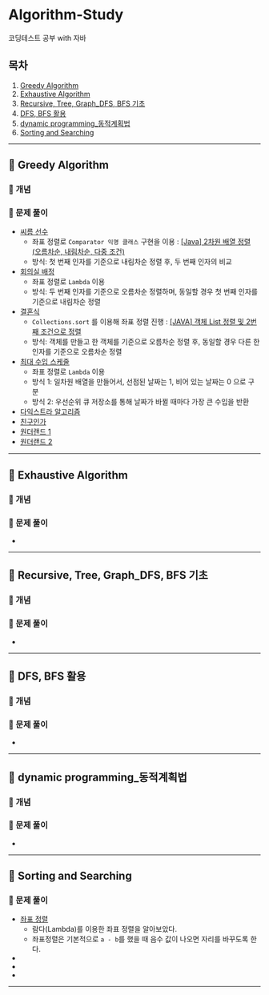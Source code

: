 # Algorithm-Study
코딩테스트 공부 with 자바

## 목차

1. [Greedy Algorithm](#-greedy-algorithm)
2. [Exhaustive Algorithm](#-exhaustive-algorithm)
3. [Recursive, Tree, Graph_DFS, BFS 기초](#-recursive,-tree,-graph_dfs,-bfs-기초)
4. [DFS, BFS 활용](#-dfs,-bfs-활용)
5. [dynamic programming_동적계획법](#-dynamic-programming_동적계획법)
6. [Sorting and Searching](#-sorting-and-searching)
---

## 📍 Greedy Algorithm

### 🧷 개념

### 🧷 문제 풀이
- [씨름 선수](https://github.com/OhHaneol/algorithm/tree/main/greedy/%EC%94%A8%EB%A6%84%EC%84%A0%EC%88%98)
  - 좌표 정렬로 `Comparator 익명 클래스` 구현을 이용 : [[Java] 2차원 배열 정렬 (오름차순, 내림차순, 다중 조건)](https://ifuwanna.tistory.com/328)
  - 방식: 첫 번째 인자를 기준으로 내림차순 정렬 후, 두 번째 인자의 비교
- [회의실 배정](https://github.com/OhHaneol/algorithm/tree/main/greedy/%ED%9A%8C%EC%9D%98%EC%8B%A4%20%EB%B0%B0%EC%A0%95)
  - 좌표 정렬로 `Lambda` 이용
  - 방식: 두 번째 인자를 기준으로 오름차순 정렬하며, 동일할 경우 첫 번째 인자를 기준으로 내림차순 정렬
- [결혼식](https://github.com/OhHaneol/algorithm/tree/main/greedy/%EA%B2%B0%ED%98%BC%EC%8B%9D)
  - `Collections.sort` 를 이용해 좌표 정렬 진행 : [[JAVA] 객체 List 정렬 및 2번째 조건으로 정렬](https://kim-oriental.tistory.com/45)
  - 방식: 객체를 만들고 한 객체를 기준으로 오름차순 정렬 후, 동일할 경우 다른 한 인자를 기준으로 오름차순 정렬
- [최대 수입 스케줄](https://github.com/OhHaneol/Algorithm-Study/tree/main/greedy/%EC%B5%9C%EB%8C%80%EC%88%98%EC%9E%85%EC%8A%A4%EC%BC%80%EC%A4%84)
  - 좌표 정렬로 `Lambda` 이용
  - 방식 1: 일차원 배열을 만들어서, 선점된 날짜는 1, 비어 있는 날짜는 0 으로 구분
  - 방식 2: 우선순위 큐 저장소를 통해 날짜가 바뀔 때마다 가장 큰 수입을 반환
- [다익스트라 알고리즘]()
- [친구인가]()
- [원더랜드 1]()
- [원더랜드 2]()

---

## 📍 Exhaustive Algorithm

### 🧷 개념

### 🧷 문제 풀이
- []()

---

## 📍 Recursive, Tree, Graph_DFS, BFS 기초

### 🧷 개념

### 🧷 문제 풀이
- []()

---

## 📍 DFS, BFS 활용

### 🧷 개념

### 🧷 문제 풀이
- []()

---

## 📍 dynamic programming_동적계획법

### 🧷 개념

### 🧷 문제 풀이
- []()

---

## 📍 Sorting and Searching

### 🧷 문제 풀이
- [좌표 정렬](https://github.com/OhHaneol/Algorithm-Study/tree/main/sorting-and-searching/%EC%A2%8C%ED%91%9C%20%EC%A0%95%EB%A0%AC)
  - 람다(Lambda)를 이용한 좌표 정렬을 알아보았다.
  - 좌표정렬은 기본적으로 `a - b`를 했을 때 음수 값이 나오면 자리를 바꾸도록 한다.
- []()
- []()
- []()

---
